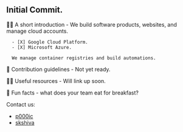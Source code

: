 ## Initial Commit.

🙋‍♀️ A short introduction - We build software products, websites, and manage cloud accounts.
    
      - [X] Google Cloud Platform.
      - [X] Microsoft Azure.
      
      We manage container registries and build automations.
    
🌈 Contribution guidelines -  Not yet ready.

👩‍💻 Useful resources - Will link up soon.

🍿 Fun facts - what does your team eat for breakfast?


Contact us:
- [p000ic](https://github.com/p000ic)
- [skshiva](https://github.com/skshiva)
